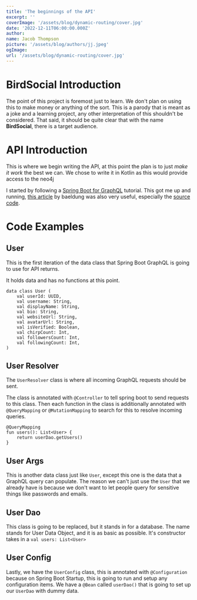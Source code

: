 ```yaml
---
title: 'The beginnings of the API'
excerpt: ''
coverImage: '/assets/blog/dynamic-routing/cover.jpg'
date: '2022-12-11T06:00:00.000Z'
author:
name: Jacob Thompson
picture: '/assets/blog/authors/jj.jpeg'
ogImage:
url: '/assets/blog/dynamic-routing/cover.jpg'
---
```


# BirdSocial Introduction

The point of this project is foremost just to learn.
We don't plan on using this to make money or anything of the sort.
This is a parody that is meant as a joke and a learning project, any other interpretation of this shouldn't be considered.
That said, it should be quite clear that with the name **BirdSocial**, there is a target audience.

# API Introduction

This is where we begin writing the API, at this point the plan is to just *make it work* the best we can. We chose to write it in Kotlin as this would provide access to the neo4j

I started by following a [Spring Boot for GraphQL](https://docs.spring.io/spring-graphql/docs/current/reference/html/) tutorial. This got me up and running, [this article](https://www.baeldung.com/spring-graphql) by baeldung was also very useful, especially the [source code](https://github.com/eugenp/tutorials/tree/master/spring-boot-modules/spring-boot-graphql).

# Code Examples

## User
This is the first iteration of the data class that Spring Boot GraphQL is going to use for API returns.

It holds data and has no functions at this point.

```
data class User (
    val userId: UUID,
    val username: String,
    val displayName: String,
    val bio: String,
    val websiteUrl: String,
    val avatarUrl: String,
    val isVerified: Boolean,
    val chirpCount: Int,
    val followersCount: Int,
    val followingCount: Int,
)
```

## User Resolver
The `UserResolver` class is where all incoming GraphQL requests should be sent.

The class is annotated with `@Controller` to tell spring boot to send requests to this class. Then each function in the class is additionally annotated with `@QueryMapping` or `@MutationMapping` to search for this to resolve incoming queries.

```
@QueryMapping
fun users(): List<User> {
	return userDao.getUsers()
}
```

## User Args

This is another data class just like `User`, except this one is the data that a GraphQL query can populate.
The reason we can't just use the `User` that we already have is because we don't want to let people query for
sensitive things like passwords and emails.

## User Dao

This class is going to be replaced, but it stands in for a database.
The name stands for User Data Object, and it is as basic as possible. It's constructor takes in a `val users: List<User>`

## User Config

Lastly, we have the `UserConfig` class, this is annotated with `@Configuration`
because on Spring Boot Startup, this is going to run and setup any configuration items.
We have a `@Bean` called `userDao()` that is going to set up our `UserDao` with dummy data.